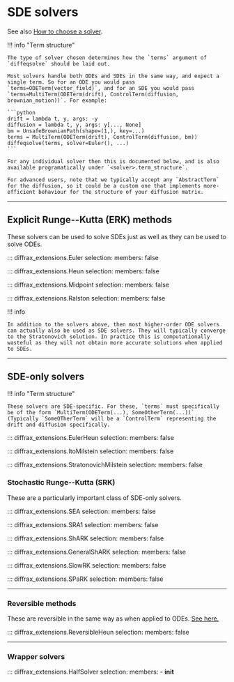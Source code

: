 # SDE solvers

See also [How to choose a solver](../../usage/how-to-choose-a-solver.md#stochastic-differential-equations).

!!! info "Term structure"

    The type of solver chosen determines how the `terms` argument of `diffeqsolve` should be laid out.
    
    Most solvers handle both ODEs and SDEs in the same way, and expect a single term. So for an ODE you would pass `terms=ODETerm(vector_field)`, and for an SDE you would pass `terms=MultiTerm(ODETerm(drift), ControlTerm(diffusion, brownian_motion))`. For example:

    ```python
    drift = lambda t, y, args: -y
    diffusion = lambda t, y, args: y[..., None]
    bm = UnsafeBrownianPath(shape=(1,), key=...)
    terms = MultiTerm(ODETerm(drift), ControlTerm(diffusion, bm))
    diffeqsolve(terms, solver=Euler(), ...)
    ```

    For any individual solver then this is documented below, and is also available programatically under `<solver>.term_structure`.

    For advanced users, note that we typically accept any `AbstractTerm` for the diffusion, so it could be a custom one that implements more-efficient behaviour for the structure of your diffusion matrix.

---

## Explicit Runge--Kutta (ERK) methods

These solvers can be used to solve SDEs just as well as they can be used to solve ODEs.

::: diffrax_extensions.Euler
    selection:
        members: false

::: diffrax_extensions.Heun
    selection:
        members: false

::: diffrax_extensions.Midpoint
    selection:
        members: false

::: diffrax_extensions.Ralston
    selection:
        members: false

!!! info

    In addition to the solvers above, then most higher-order ODE solvers can actually also be used as SDE solvers. They will typically converge to the Stratonovich solution. In practice this is computationally wasteful as they will not obtain more accurate solutions when applied to SDEs.

---

## SDE-only solvers

!!! info "Term structure"

    These solvers are SDE-specific. For these, `terms` must specifically be of the form `MultiTerm(ODETerm(...), SomeOtherTerm(...))` (Typically `SomeOTherTerm` will be a `ControlTerm` representing the drift and diffusion specifically.


::: diffrax_extensions.EulerHeun
    selection:
        members: false

::: diffrax_extensions.ItoMilstein
    selection:
        members: false

::: diffrax_extensions.StratonovichMilstein
    selection:
        members: false

### Stochastic Runge--Kutta (SRK)

These are a particularly important class of SDE-only solvers.

::: diffrax_extensions.SEA
    selection:
        members: false

::: diffrax_extensions.SRA1
    selection:
        members: false

::: diffrax_extensions.ShARK
    selection:
        members: false

::: diffrax_extensions.GeneralShARK
    selection:
        members: false

::: diffrax_extensions.SlowRK
    selection:
        members: false

::: diffrax_extensions.SPaRK
    selection:
        members: false

---

### Reversible methods

These are reversible in the same way as when applied to ODEs. [See here.](./ode_solvers.md#reversible-methods)

::: diffrax_extensions.ReversibleHeun
    selection:
        members: false

---

### Wrapper solvers

::: diffrax_extensions.HalfSolver
    selection:
        members:
            - __init__
